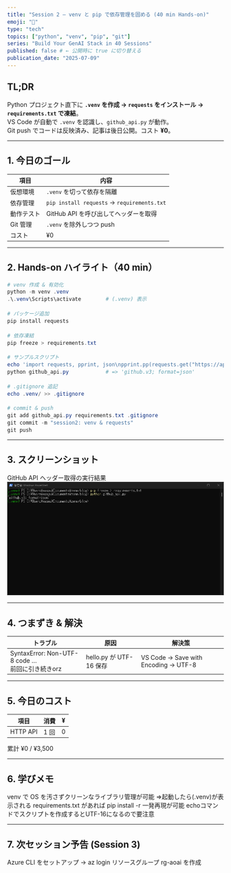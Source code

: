 ```yaml
---
title: "Session 2 — venv と pip で依存管理を固める (40 min Hands-on)"
emoji: "🐍"
type: "tech"
topics: ["python", "venv", "pip", "git"]
series: "Build Your GenAI Stack in 40 Sessions"
published: false # ← 公開時に true に切り替える
publication_date: "2025-07-09"
---
```


## TL;DR
Python プロジェクト直下に **`.venv` を作成 → `requests` をインストール → `requirements.txt` で凍結**。  
VS Code が自動で `.venv` を認識し、`github_api.py` が動作。  
Git push でコードは反映済み、記事は後日公開。コスト **¥0**。

---

## 1. 今日のゴール
| 項目         | 内容                                  |
|--------------|---------------------------------------|
| 仮想環境     | `.venv` を切って依存を隔離            |
| 依存管理     | `pip install requests` → `requirements.txt` |
| 動作テスト   | GitHub API を呼び出してヘッダーを取得 |
| Git 管理     | `.venv` を除外しつつ push            |
| コスト       | ¥0                                    |

---

## 2. Hands-on ハイライト（40 min）

```powershell
# venv 作成 & 有効化
python -m venv .venv
.\.venv\Scripts\activate        # (.venv) 表示

# パッケージ追加
pip install requests

# 依存凍結
pip freeze > requirements.txt

# サンプルスクリプト
echo 'import requests, pprint, json\npprint.pp(requests.get("https://api.github.com").headers["X-GitHub-Media-Type"])' > github_api.py
python github_api.py            # => 'github.v3; format=json'

# .gitignore 追記
echo .venv/ >> .gitignore

# commit & push
git add github_api.py requirements.txt .gitignore
git commit -m "session2: venv & requests"
git push

```

---

## 3. スクリーンショット

GitHub API ヘッダー取得の実行結果
![](/images/session2-requests-demo.png)

---

## 4. つまずき & 解決
|トラブル |	原因 | 解決策 |
|-----|-----|------|
|SyntaxError: Non-UTF-8 code …<br>前回に引き続きorz | hello.py が UTF-16 保存 | VS Code → Save with Encoding → UTF-8|

---

## 5. 今日のコスト
| 項目 | 消費 |	¥ |
|-----|-----|-----|
|HTTP API |	1 回 | 0|

累計 ¥0 / ¥3,500

---

## 6. 学びメモ
venv で OS を汚さずクリーンなライブラリ管理が可能
⇒起動したら(.venv)が表示される
requirements.txt があれば pip install -r 一発再現が可能
echoコマンドでスクリプトを作成するとUTF-16になるので要注意

---

## 7. 次セッション予告 (Session 3)
Azure CLI をセットアップ → az login
リソースグループ rg-aoai を作成
